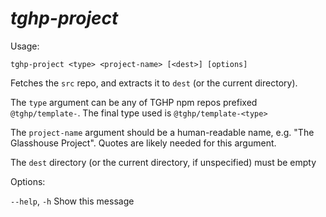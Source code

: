 # _tghp-project_

Usage:

`tghp-project <type> <project-name> [<dest>] [options]`

Fetches the `src` repo, and extracts it to `dest` (or the current directory).

The `type` argument can be any of TGHP npm repos prefixed `@tghp/template-`. The final type used is `@tghp/template-<type>`

The `project-name` argument should be a human-readable name, e.g. "The Glasshouse Project". Quotes are likely needed for this argument.

The `dest` directory (or the current directory, if unspecified) must be empty

Options:

  `--help`,    `-h`  Show this message